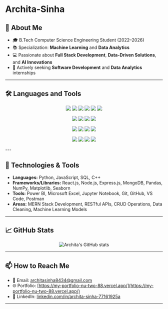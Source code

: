 # Archita-Sinha
## 💬 About Me

- 🎓 B.Tech Computer Science Engineering Student (2022–2026)  
- 📚 Specialization: **Machine Learning** and **Data Analytics**  
- 💻 Passionate about **Full Stack Development**, **Data-Driven Solutions**, and **AI Innovations**  
- 🚀 Actively seeking **Software Development** and **Data Analytics** internships

---
## 🛠️ Languages and Tools

<p align="center">
  <img src="https://img.shields.io/badge/Python-3776AB?style=for-the-badge&logo=python&logoColor=white" />
  <img src="https://img.shields.io/badge/JavaScript-F7DF1E?style=for-the-badge&logo=javascript&logoColor=black" />
  <img src="https://img.shields.io/badge/C++-00599C?style=for-the-badge&logo=cplusplus&logoColor=white" />
  <img src="https://img.shields.io/badge/SQL-4479A1?style=for-the-badge&logo=postgresql&logoColor=white" />
  <img src="https://img.shields.io/badge/HTML5-E34F26?style=for-the-badge&logo=html5&logoColor=white" />
  <img src="https://img.shields.io/badge/CSS3-1572B6?style=for-the-badge&logo=css3&logoColor=white" />
</p>

<p align="center">
  <img src="https://img.shields.io/badge/React-20232A?style=for-the-badge&logo=react&logoColor=61DAFB" />
  <img src="https://img.shields.io/badge/Node.js-339933?style=for-the-badge&logo=nodedotjs&logoColor=white" />
  <img src="https://img.shields.io/badge/Express.js-000000?style=for-the-badge&logo=express&logoColor=white" />
  <img src="https://img.shields.io/badge/MongoDB-4EA94B?style=for-the-badge&logo=mongodb&logoColor=white" />
</p>

<p align="center">
  <img src="https://img.shields.io/badge/Tailwind_CSS-38B2AC?style=for-the-badge&logo=tailwind-css&logoColor=white" />
  <img src="https://img.shields.io/badge/Power%20BI-F2C811?style=for-the-badge&logo=powerbi&logoColor=white" />
  <img src="https://img.shields.io/badge/Microsoft%20Excel-217346?style=for-the-badge&logo=microsoft-excel&logoColor=white" />
  <img src="https://img.shields.io/badge/Jupyter-F37626?style=for-the-badge&logo=jupyter&logoColor=white" />
</p>

<p align="center">
  <img src="https://img.shields.io/badge/Git-F05032?style=for-the-badge&logo=git&logoColor=white" />
  <img src="https://img.shields.io/badge/GitHub-181717?style=for-the-badge&logo=github&logoColor=white" />
  <img src="https://img.shields.io/badge/Postman-FF6C37?style=for-the-badge&logo=postman&logoColor=white" />
  <img src="https://img.shields.io/badge/VS_Code-007ACC?style=for-the-badge&logo=visual-studio-code&logoColor=white" />
</p>
---

## 🔧 Technologies & Tools

- **Languages:** Python, JavaScript, SQL, C++
- **Frameworks/Libraries:** React.js, Node.js, Express.js, MongoDB, Pandas, NumPy, Matplotlib, Seaborn
- **Tools:** Power BI, Microsoft Excel, Jupyter Notebook, Git, GitHub, VS Code, Postman
- **Areas:** MERN Stack Development, RESTful APIs, CRUD Operations, Data Cleaning, Machine Learning Models

---

## 📈 GitHub Stats

<p align="center">
  <img src="https://github-readme-stats.vercel.app/api?username=architaa1&show_icons=true&theme=radical" alt="Archita's GitHub stats" />
</p>

---

## 📫 How to Reach Me

- 📧 Email: [architasinha8434@gmail.com](mailto:architasinha8434@gmail.com)
- 🌐 Portfolio: [https://my-portfolio-nu-two-88.vercel.app/](https://my-portfolio-nu-two-88.vercel.app/)
- 💼 LinkedIn: [linkedin.com/in/archita-sinha-77161925a](https://www.linkedin.com/in/archita-sinha-77161925a/)

---
